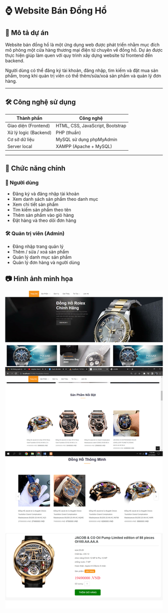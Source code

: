 # ⌚ Website Bán Đồng Hồ 

## 📘 Mô tả dự án

Website bán đồng hồ là một ứng dụng web được phát triển nhằm mục đích mô phỏng một cửa hàng thương mại điện tử chuyên về đồng hồ. Dự án được thực hiện giúp làm quen với quy trình xây dựng website từ frontend đến backend.

Người dùng có thể đăng ký tài khoản, đăng nhập, tìm kiếm và đặt mua sản phẩm, trong khi quản trị viên có thể thêm/sửa/xoá sản phẩm và quản lý đơn hàng.

---

## 🛠️ Công nghệ sử dụng

| Thành phần | Công nghệ |
|------------|-----------|
| Giao diện (Frontend) | HTML, CSS, JavaScript, Bootstrap |
| Xử lý logic (Backend) | PHP (thuần) |
| Cơ sở dữ liệu | MySQL sử dụng phpMyAdmin |
| Server local | XAMPP (Apache + MySQL) |

---

## 🔑 Chức năng chính

### 👥 Người dùng

- Đăng ký và đăng nhập tài khoản
- Xem danh sách sản phẩm theo danh mục
- Xem chi tiết sản phẩm
- Tìm kiếm sản phẩm theo tên
- Thêm sản phẩm vào giỏ hàng
- Đặt hàng và theo dõi đơn hàng

### 🛠️ Quản trị viên (Admin)

- Đăng nhập trang quản lý
- Thêm / sửa / xoá sản phẩm
- Quản lý danh mục sản phẩm
- Quản lý đơn hàng và người dùng

## 📷 Hình ảnh minh họa
![Mô tả ảnh](demo.png)
![Mô tả ảnh](demo1.png)
![Mô tả ảnh](demo2.png)
![Mô tả ảnh](demo3.png)
